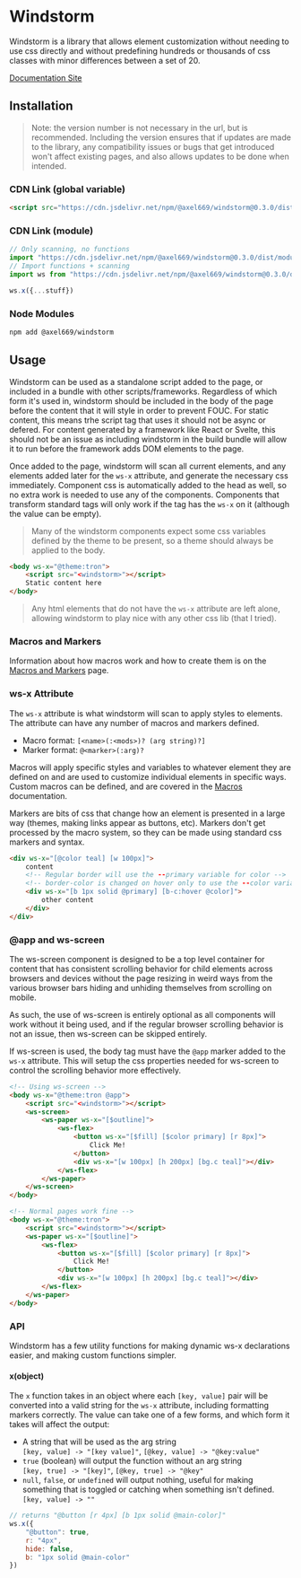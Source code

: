 # Windstorm
Windstorm is a library that allows element customization without needing to use
css directly and without predefining hundreds or thousands of css classes with
minor differences between a set of 20.

[Documentation Site](https://windstorm.axel669.net)

## Installation

> Note: the version number is not necessary in the url, but is recommended.
> Including the version ensures that if updates are made to the library, any
> compatibility issues or bugs that get introduced won't affect existing pages,
> and also allows updates to be done when intended.

### CDN Link (global variable)
```html
<script src="https://cdn.jsdelivr.net/npm/@axel669/windstorm@0.3.0/dist/browser.js"></script>
```

### CDN Link (module)
```js
// Only scanning, no functions
import "https://cdn.jsdelivr.net/npm/@axel669/windstorm@0.3.0/dist/module.mjs"
// Import functions + scanning
import ws from "https://cdn.jsdelivr.net/npm/@axel669/windstorm@0.3.0/dist/module.mjs"

ws.x({...stuff})
```

### Node Modules
```bash
npm add @axel669/windstorm
```

## Usage
Windstorm can be used as a standalone script added to the page, or included in a
bundle with other scripts/frameworks. Regardless of which form it's used in,
windstorm should be included in the body of the page before the content that it
will style in order to prevent FOUC. For static content, this means trhe script
tag that uses it should not be async or defered. For content generated by a
framework like React or Svelte, this should not be an issue as including
windstorm in the build bundle will allow it to run before the framework adds DOM
elements to the page.

Once added to the page, windstorm will scan all current elements, and any
elements added later for the `ws-x` attribute, and generate the necessary css
immediately. Component css is automatically added to the head as well, so no
extra work is needed to use any of the components. Components that transform
standard tags will only work if the tag has the `ws-x` on it (although the value
can be empty).

> Many of the windstorm components expect some css variables defined by the
> theme to be present, so a theme should always be applied to the body.

```html
<body ws-x="@theme:tron">
    <script src="<windstorm>"></script>
    Static content here
</body>
```

> Any html elements that do not have the `ws-x` attribute are left alone,
> allowing windstorm to play nice with any other css lib (that I tried).

### Macros and Markers
Information about how macros work and how to create them is on the
[Macros and Markers](./lib/macros-markers.md) page.

### ws-x Attribute
The `ws-x` attribute is what windstorm will scan to apply styles to elements.
The attribute can have any number of macros and markers defined.

- Macro format: `[<name>(:<mods>)? (arg string)?]`
- Marker format: `@<marker>(:arg)?`

Macros will apply specific styles and variables to whatever element they are
defined on and are used to customize individual elements in specific ways.
Custom macros can be defined, and are covered in the [Macros](./lib/macros.md)
documentation.

Markers are bits of css that change how an element is presented in a large way
(themes, making links appear as buttons, etc). Markers don't get processed by the
macro system, so they can be made using standard css markers and syntax.

```html
<div ws-x="[@color teal] [w 100px]">
    content
    <!-- Regular border will use the --primary variable for color -->
    <!-- border-color is changed on hover only to use the --color variable -->
    <div ws-x="[b 1px solid @primary] [b-c:hover @color]">
        other content
    </div>
</div>
```

### @app and ws-screen
The ws-screen component is designed to be a top level container for content that
has consistent scrolling behavior for child elements across browsers and devices
without the page resizing in weird ways from the various browser bars hiding and
unhiding themselves from scrolling on mobile.

As such, the use of ws-screen is entirely optional as all components will work
without it being used, and if the regular browser scrolling behavior is not an
issue, then ws-screen can be skipped entirely.

If ws-screen is used, the body tag must have the `@app` marker added to the `ws-x`
attribute. This will setup the css properties needed for ws-screen to control
the scrolling behavior more effectively.

```html
<!-- Using ws-screen -->
<body ws-x="@theme:tron @app">
    <script src="<windstorm>"></script>
    <ws-screen>
        <ws-paper ws-x="[$outline]">
            <ws-flex>
                <button ws-x="[$fill] [$color primary] [r 8px]">
                    Click Me!
                </button>
                <div ws-x="[w 100px] [h 200px] [bg.c teal]"></div>
            </ws-flex>
        </ws-paper>
    </ws-screen>
</body>
```

```html
<!-- Normal pages work fine -->
<body ws-x="@theme:tron">
    <script src="<windstorm>"></script>
    <ws-paper ws-x="[$outline]">
        <ws-flex>
            <button ws-x="[$fill] [$color primary] [r 8px]">
                Click Me!
            </button>
            <div ws-x="[w 100px] [h 200px] [bg.c teal]"></div>
        </ws-flex>
    </ws-paper>
</body>
```

### API

Windstorm has a few utility functions for making dynamic ws-x declarations
easier, and making custom functions simpler.

#### x(object)
The `x` function takes in an object where each `[key, value]` pair will be
converted into a valid string for the `ws-x` attribute, including formatting
markers correctly. The value can take one of a few forms, and which form it takes
will affect the output:
- A string that will be used as the arg string<br /> `[key, value] -> "[key
    value]"`, `[@key, value] -> "@key:value"`
- `true` (boolean) will output the function without an arg string<br /> `[key,
    true] -> "[key]"`, `[@key, true] -> "@key"`
- `null`, `false`, or `undefined` will output nothing, useful for making
    something that is toggled or catching when something isn't defined.<br />
    `[key, value] -> ""`


```js
// returns "@button [r 4px] [b 1px solid @main-color]"
ws.x({
    "@button": true,
    r: "4px",
    hide: false,
    b: "1px solid @main-color"
})
```
